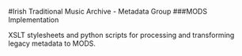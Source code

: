 #Irish Traditional Music Archive - Metadata Group
###MODS Implementation

XSLT stylesheets and python scripts for processing and transforming legacy metadata to MODS.


